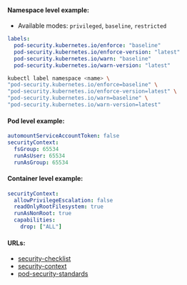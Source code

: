 #### Namespace level example:
- Available modes: `privileged`, `baseline`, `restricted`
```yaml
labels:
  pod-security.kubernetes.io/enforce: "baseline"
  pod-security.kubernetes.io/enforce-version: "latest"
  pod-security.kubernetes.io/warn: "baseline"
  pod-security.kubernetes.io/warn-version: "latest"
```
```bash
kubectl label namespace <name> \
"pod-security.kubernetes.io/enforce=baseline" \
"pod-security.kubernetes.io/enforce-version=latest" \
"pod-security.kubernetes.io/warn=baseline" \
"pod-security.kubernetes.io/warn-version=latest"
```

#### Pod level example:
```yaml
automountServiceAccountToken: false
securityContext:
  fsGroup: 65534
  runAsUser: 65534
  runAsGroup: 65534
```

#### Container level example:
```yaml
securityContext:
  allowPrivilegeEscalation: false
  readOnlyRootFilesystem: true
  runAsNonRoot: true
  capabilities:
    drop: ["ALL"]
```

#### URLs:
- [security-checklist](https://kubernetes.io/docs/concepts/security/security-checklist/)
- [security-context](https://kubernetes.io/docs/tasks/configure-pod-container/security-context/)
- [pod-security-standards](https://kubernetes.io/docs/concepts/security/pod-security-standards/)
